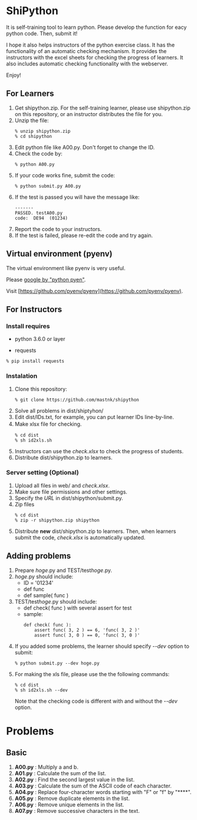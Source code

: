 # ShiPython

It is self-training tool to learn python. Please develop the function for eacy python code. Then, submit it! 

I hope it also helps instructors of the python exercise class. It has the functionality of an automatic checking mechanism. 
It provides the instructors with the excel sheets for checking the progress of learners. It also includes automatic checking functionality with the webserver.

Enjoy!

## For Learners

  1. Get shipython.zip. For the self-training learner, please use shipython.zip on this repository, or an instructor distributes the file for you.
  1. Unzip the file:
     ```
     % unzip shipython.zip
     % cd shipython
     ```
  1. Edit python file like A00.py. Don't forget to change the ID.
  1. Check the code by:
     ```
     % python A00.py
     ```
  1. If your code works fine, submit the code:
     ```
     % python submit.py A00.py
     ```
  1. If the test is passed you will have the message like:
     ```
     -------
     PASSED. testA00.py
     code:  DE94  (01234)
     ```
  1. Report the code to your instructors.
  1. If the test is failed, please re-edit the code and try again.

## Virtual environment (pyenv)

 The virtual environment like pyenv is very useful. 
 
 Please [google by "python pyen"](https://www.google.com/search?q=python+pyenv). 
 
 Visit [https://github.com/pyenv/pyenv](https://github.com/pyenv/pyenv).

## For Instructors

### Install requires

- python 3.6.0 or layer

- requests

```
% pip install requests
```
### Instalation
 1. Clone this repository:
    ```
    % git clone https://github.com/mastnk/shipython
    ```
 1. Solve all problems in dist/shiptyhon/
 1. Edit dist/IDs.txt, for example, you can put learner IDs line-by-line.
 1. Make xlsx file for checking.　
    ```
    % cd dist
    % sh id2xls.sh
    ```
 1. Instructors can use the *check.xlsx* to check the progress of students.
 1. Distribute dist/shipython.zip to learners.
 
### Server setting (Optional)

 1. Upload all files in web/ and *check.xlsx*.
 1. Make sure file permissions and other settings.
 1. Specify the *URL* in dist/shipython/submit.py.
 1. Zip files
     ```
     % cd dist
     % zip -r shipython.zip shipython
     ```
 1. Distribute **new** dist/shipython.zip to learners.
    Then, when learners submit the code, *check.xlsx* is automatically updated.
 
 ## Adding problems

 1. Prepare *hoge*.py and TEST/test*hoge*.py. 
 1. *hoge*.py should include:
    - ID = '01234'
    - def func
    - def sample( func )
 1. TEST/test*hoge*.py should include:
    - def check( func ) with several assert for test
    - sample:
       ```
       def check( func ):
           assert func( 3, 2 ) == 6, 'func( 3, 2 )'
           assert func( 3, 0 ) == 0, 'func( 3, 0 )'
       ```
 1. If you added some problems, the learner should specify *--dev* option to submit:
    ```
    % python submit.py --dev hoge.py
    ```
 1. For making the xls file, please use the the following commands:
    ```
    % cd dist
    % sh id2xls.sh --dev
    ```
    Note that the checking code is different with and without the *--dev* option.
 
# Problems

## Basic

1. **A00.py** : Multiply a and b.
1. **A01.py** : Calculate the sum of the list.
1. **A02.py** : Find the second largest value in the list.
1. **A03.py** : Calculate the sum of the ASCII code of each character.
1. **A04.py** : Replace four-character words starting with "F" or "f" by "****".
1. **A05.py** : Remove duplicate elements in the list.
1. **A06.py** : Remove unique elements in the list.
1. **A07.py** : Remove successive characters in the text.
